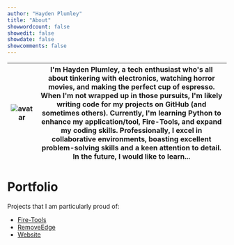 ```yaml
---
author: "Hayden Plumley"
title: "About"
showwordcount: false
showedit: false
showdate: false
showcomments: false
---
```


![avatar](../images/avatar.webp) | I'm Hayden Plumley, a tech enthusiast who's all about tinkering with electronics, watching horror movies, and making the perfect cup of espresso. When I'm not wrapped up in those pursuits, I'm likely writing code for my projects on GitHub (and sometimes others). Currently, I'm learning Python to enhance my application/tool, Fire-Tools, and expand my coding skills. Professionally, I excel in collaborative environments, boasting excellent problem-solving skills and a keen attention to detail. In the future, I would like to learn...  
|-|-|

# Portfolio
Projects that I am particularly proud of:
- [Fire-Tools](https://github.com/mrhaydendp/Fire-Tools)
- [RemoveEdge](https://github.com/mrhaydendp/RemoveEdge)
- [Website](https://github.com/mrhaydendp/mrhaydendp.github.io)
